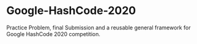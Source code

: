# Google-HashCode-2020

Practice Problem, final Submission and a reusable general framework for Google HashCode 2020 competition.
